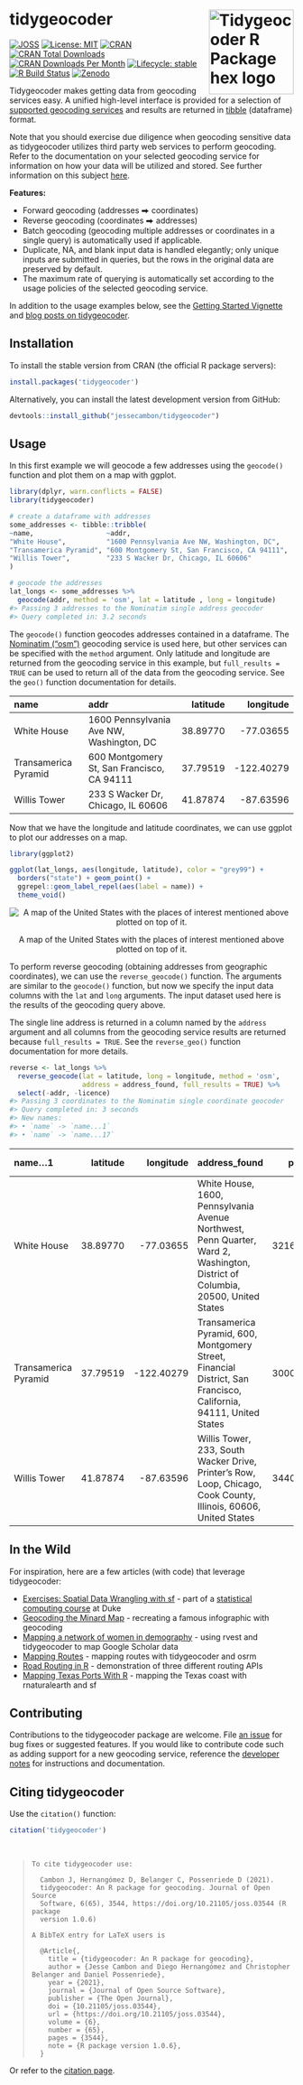 
<!-- README.md is generated from README.Rmd. Please edit that file directly and reknit -->

# tidygeocoder<a href='https://jessecambon.github.io/tidygeocoder/'><img src="man/figures/tidygeocoder_hex.png" alt="Tidygeocoder R Package hex logo" align="right" width="150"/></a>

<!-- badges: start -->

[![JOSS](https://joss.theoj.org/papers/10.21105/joss.03544/status.svg)](https://doi.org/10.21105/joss.03544)
[![License:
MIT](https://img.shields.io/badge/License-MIT-yellow.svg)](https://github.com/jessecambon/tidygeocoder/blob/master/LICENSE.md)
[![CRAN](https://www.r-pkg.org/badges/version/tidygeocoder)](https://cran.r-project.org/package=tidygeocoder)
[![CRAN Total
Downloads](http://cranlogs.r-pkg.org/badges/grand-total/tidygeocoder)](https://CRAN.R-project.org/package=tidygeocoder)
[![CRAN Downloads Per
Month](http://cranlogs.r-pkg.org/badges/tidygeocoder)](https://cran.r-project.org/package=tidygeocoder)
[![Lifecycle:
stable](https://img.shields.io/badge/lifecycle-stable-brightgreen.svg)](https://lifecycle.r-lib.org/articles/stages.html#stable)
[![R Build
Status](https://github.com/jessecambon/tidygeocoder/workflows/R-CMD-check/badge.svg)](https://github.com/jessecambon/tidygeocoder/actions?workflow=R-CMD-check)
[![Zenodo](https://zenodo.org/badge/DOI/10.5281/zenodo.15106058.svg)](https://doi.org/10.5281/zenodo.15106058)
<!-- badges: end -->

Tidygeocoder makes getting data from geocoding services easy. A unified
high-level interface is provided for a selection of [supported geocoding
services](https://jessecambon.github.io/tidygeocoder/articles/geocoder_services.html)
and results are returned in [tibble](https://tibble.tidyverse.org/)
(dataframe) format.

Note that you should exercise due diligence when geocoding sensitive
data as tidygeocoder utilizes third party web services to perform
geocoding. Refer to the documentation on your selected geocoding service
for information on how your data will be utilized and stored. See
further information on this subject
[here](https://jessecambon.github.io/tidygeocoder/articles/geocoder_services.html#data-privacy).

**Features:**

- Forward geocoding (addresses ⮕ coordinates)
- Reverse geocoding (coordinates ⮕ addresses)
- Batch geocoding (geocoding multiple addresses or coordinates in a
  single query) is automatically used if applicable.
- Duplicate, NA, and blank input data is handled elegantly; only unique
  inputs are submitted in queries, but the rows in the original data are
  preserved by default.
- The maximum rate of querying is automatically set according to the
  usage policies of the selected geocoding service.

In addition to the usage examples below, see the [Getting Started
Vignette](https://jessecambon.github.io/tidygeocoder/articles/tidygeocoder.html)
and [blog posts on
tidygeocoder](https://jessecambon.github.io/tag/tidygeocoder).

## Installation

To install the stable version from CRAN (the official R package
servers):

``` r
install.packages('tidygeocoder')
```

Alternatively, you can install the latest development version from
GitHub:

``` r
devtools::install_github("jessecambon/tidygeocoder")
```

## Usage

In this first example we will geocode a few addresses using the
`geocode()` function and plot them on a map with ggplot.

``` r
library(dplyr, warn.conflicts = FALSE)
library(tidygeocoder)

# create a dataframe with addresses
some_addresses <- tibble::tribble(
~name,                  ~addr,
"White House",          "1600 Pennsylvania Ave NW, Washington, DC",
"Transamerica Pyramid", "600 Montgomery St, San Francisco, CA 94111",     
"Willis Tower",         "233 S Wacker Dr, Chicago, IL 60606"                                  
)

# geocode the addresses
lat_longs <- some_addresses %>%
  geocode(addr, method = 'osm', lat = latitude , long = longitude)
#> Passing 3 addresses to the Nominatim single address geocoder
#> Query completed in: 3.2 seconds
```

The `geocode()` function geocodes addresses contained in a dataframe.
The [Nominatim (“osm”)](https://nominatim.org/) geocoding service is
used here, but other services can be specified with the `method`
argument. Only latitude and longitude are returned from the geocoding
service in this example, but `full_results = TRUE` can be used to return
all of the data from the geocoding service. See the `geo()` function
documentation for details.

| name | addr | latitude | longitude |
|:---|:---|---:|---:|
| White House | 1600 Pennsylvania Ave NW, Washington, DC | 38.89770 | -77.03655 |
| Transamerica Pyramid | 600 Montgomery St, San Francisco, CA 94111 | 37.79519 | -122.40279 |
| Willis Tower | 233 S Wacker Dr, Chicago, IL 60606 | 41.87874 | -87.63596 |

Now that we have the longitude and latitude coordinates, we can use
ggplot to plot our addresses on a map.

``` r
library(ggplot2)

ggplot(lat_longs, aes(longitude, latitude), color = "grey99") +
  borders("state") + geom_point() +
  ggrepel::geom_label_repel(aes(label = name)) +
  theme_void()
```

<div class="figure" style="text-align: center">

<img src="man/figures/README-usamap-1.png" alt="A map of the United States with the places of interest mentioned above plotted on top of it."  />
<p class="caption">
A map of the United States with the places of interest mentioned above
plotted on top of it.
</p>

</div>

To perform reverse geocoding (obtaining addresses from geographic
coordinates), we can use the `reverse_geocode()` function. The arguments
are similar to the `geocode()` function, but now we specify the input
data columns with the `lat` and `long` arguments. The input dataset used
here is the results of the geocoding query above.

The single line address is returned in a column named by the `address`
argument and all columns from the geocoding service results are returned
because `full_results = TRUE`. See the `reverse_geo()` function
documentation for more details.

<!-- 
Removing the licence column is done just to prevent a note from 
occurring in automated CRAN checks for an improper/old link.
-->

``` r
reverse <- lat_longs %>%
  reverse_geocode(lat = latitude, long = longitude, method = 'osm',
                  address = address_found, full_results = TRUE) %>%
  select(-addr, -licence)
#> Passing 3 coordinates to the Nominatim single coordinate geocoder
#> Query completed in: 3 seconds
#> New names:
#> • `name` -> `name...1`
#> • `name` -> `name...17`
```

| name…1 | latitude | longitude | address_found | place_id | osm_type | osm_id | osm_lat | osm_lon | class | type | place_rank | importance | addresstype | name…17 | office | house_number | road | suburb | borough | city | state | ISO3166-2-lvl4 | postcode | country | country_code | boundingbox | tourism | quarter | building | neighbourhood | county |
|:---|---:|---:|:---|---:|:---|---:|:---|:---|:---|:---|---:|---:|:---|:---|:---|:---|:---|:---|:---|:---|:---|:---|:---|:---|:---|:---|:---|:---|:---|:---|:---|
| White House | 38.89770 | -77.03655 | White House, 1600, Pennsylvania Avenue Northwest, Penn Quarter, Ward 2, Washington, District of Columbia, 20500, United States | 321631063 | way | 238241022 | 38.897699700000004 | -77.03655315 | office | government | 30 | 0.6863356 | office | White House | White House | 1600 | Pennsylvania Avenue Northwest | Penn Quarter | Ward 2 | Washington | District of Columbia | US-DC | 20500 | United States | us | 38.8974908 , 38.8979110 , -77.0368537, -77.0362519 | NA | NA | NA | NA | NA |
| Transamerica Pyramid | 37.79519 | -122.40279 | Transamerica Pyramid, 600, Montgomery Street, Financial District, San Francisco, California, 94111, United States | 300093323 | way | 24222973 | 37.7951883 | -122.40279022107812 | tourism | attraction | 30 | 0.4485801 | tourism | Transamerica Pyramid | NA | 600 | Montgomery Street | NA | NA | San Francisco | California | US-CA | 94111 | United States | us | 37.7948854 , 37.7954472 , -122.4031399, -122.4024317 | Transamerica Pyramid | Financial District | NA | NA | NA |
| Willis Tower | 41.87874 | -87.63596 | Willis Tower, 233, South Wacker Drive, Printer’s Row, Loop, Chicago, Cook County, Illinois, 60606, United States | 344062520 | way | 380868216 | 41.878738049999995 | -87.63596121188081 | building | commercial | 30 | 0.5331678 | building | Willis Tower | NA | 233 | South Wacker Drive | Loop | NA | Chicago | Illinois | US-IL | 60606 | United States | us | 41.8781922 , 41.8792768 , -87.6365297, -87.6353939 | NA | NA | Willis Tower | Printer’s Row | Cook County |

## In the Wild

For inspiration, here are a few articles (with code) that leverage
tidygeocoder:

- [Exercises: Spatial Data Wrangling with
  sf](http://www2.stat.duke.edu/courses/Spring21/sta323.001/exercises/lec_12.html) -
  part of a [statistical computing
  course](http://www2.stat.duke.edu/courses/Spring21/sta323.001/) at
  Duke
- [Geocoding the Minard
  Map](https://www.jla-data.net/eng/minard-map-tidygeocoder/) -
  recreating a famous infographic with geocoding
- [Mapping a network of women in
  demography](https://www.monicaalexander.com/posts/2021-21-02-mapping/) -
  using rvest and tidygeocoder to map Google Scholar data
- [Mapping
  Routes](https://bensstats.wordpress.com/2021/10/21/robservations-15-i-reverse-engineered-atlas-co-well-some-of-it/) -
  mapping routes with tidygeocoder and osrm
- [Road Routing in
  R](https://www.jla-data.net/eng/routing-in-r-context/) - demonstration
  of three different routing APIs
- [Mapping Texas Ports With
  R](https://www.sharpsightlabs.com/blog/mapping-texas-ports-with-r-part1/) -
  mapping the Texas coast with rnaturalearth and sf

## Contributing

Contributions to the tidygeocoder package are welcome. File [an
issue](https://github.com/jessecambon/tidygeocoder/issues) for bug fixes
or suggested features. If you would like to contribute code such as
adding support for a new geocoding service, reference the [developer
notes](https://jessecambon.github.io/tidygeocoder/articles/developer_notes.html)
for instructions and documentation.

## Citing tidygeocoder

Use the `citation()` function:

``` r
citation('tidygeocoder')
```

</br>

<blockquote>

    To cite tidygeocoder use:

      Cambon J, Hernangómez D, Belanger C, Possenriede D (2021).
      tidygeocoder: An R package for geocoding. Journal of Open Source
      Software, 6(65), 3544, https://doi.org/10.21105/joss.03544 (R package
      version 1.0.6)

    A BibTeX entry for LaTeX users is

      @Article{,
        title = {tidygeocoder: An R package for geocoding},
        author = {Jesse Cambon and Diego Hernangómez and Christopher Belanger and Daniel Possenriede},
        year = {2021},
        journal = {Journal of Open Source Software},
        publisher = {The Open Journal},
        doi = {10.21105/joss.03544},
        url = {https://doi.org/10.21105/joss.03544},
        volume = {6},
        number = {65},
        pages = {3544},
        note = {R package version 1.0.6},
      }

</blockquote>

Or refer to the [citation
page](https://jessecambon.github.io/tidygeocoder/authors.html).
